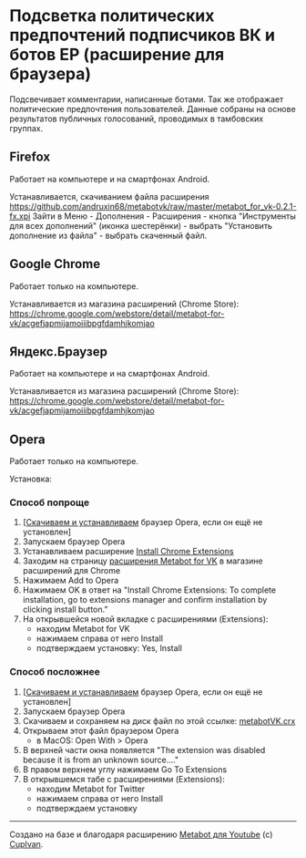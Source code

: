 # Подсветка политических предпочтений подписчиков ВК и ботов ЕР (расширение для браузера)

Подсвечивает комментарии, написанные ботами. Так же отображает политические предпочтения пользователей. Данные собраны на основе результатов публичных голосований, проводимых в тамбовских группах.

## Firefox
Работает на компьютере и на смартфонах Android.

Устанавливается, скачиванием файла расширения https://github.com/andruxin68/metabotvk/raw/master/metabot_for_vk-0.2.1-fx.xpi
Зайти в Меню - Дополнения - Расширения - кнопка "Инструменты для всех дополнений" (иконка шестерёнки) - выбрать "Установить дополнение из файла" - выбрать скаченный файл.

## Google Chrome
Работает только на компьютере.

Устанавливается из магазина расширений (Chrome Store): https://chrome.google.com/webstore/detail/metabot-for-vk/acgefjapmijamoiiibpgfdamhjkomjao

## Яндекс.Браузер
Работает на компьютере и на смартфонах Android.

Устанавливается из магазина расширений (Chrome Store): https://chrome.google.com/webstore/detail/metabot-for-vk/acgefjapmijamoiiibpgfdamhjkomjao

## Opera
Работает только на компьютере.

Установка:
### Способ попроще
1. [[Скачиваем и устанавливаем](https://www.opera.com/download) браузер Opera, если он ещё не установлен]
2. Запускаем браузер Opera
3. Устанавливаем расширение [Install Chrome Extensions](https://addons.opera.com/en/extensions/details/install-chrome-extensions/)
4. Заходим на страницу [расширения Metabot for VK](https://chrome.google.com/webstore/detail/metabot-for-vk/acgefjapmijamoiiibpgfdamhjkomjao) в магазине расширений для Chrome
5. Нажимаем Add to Opera
6. Нажимаем OK в ответ на "Install Chrome Extensions: To complete installation, go to extensions manager and confirm installation by clicking install button."
7. На открывшейся новой вкладке с расширениями (Extensions):
   - находим Metabot for VK
   - нажимаем справа от него Install
   - подтверждаем установку: Yes, Install


### Способ посложнее
1. [[Скачиваем и устанавливаем](https://www.opera.com/download) браузер Opera, если он ещё не установлен]
2. Запускаем браузер Opera
3. Скачиваем и сохраняем на диск файл по этой ссылке: [metabotVK.crx](https://github.com/andruxin68/metabotvk/raw/master/metabotVK.crx)
4. Открываем этот файл браузером Opera
    - в MacOS: Open With > Opera
5. В верхней части окна появляется "The extension was disabled because it is from an unknown source...."
6. В правом верхнем углу нажимаем Go To Extensions
7. В открывшемся табе с расширениями (Extensions):
    - находим Metabot for Twitter
    - нажимаем справа от него Install
    - подтверждаем установку

----
Создано на базе и благодаря расширению [Metabot для Youtube](https://github.com/CupIvan/metabot) (c) [CupIvan](https://github.com/CupIvan).
